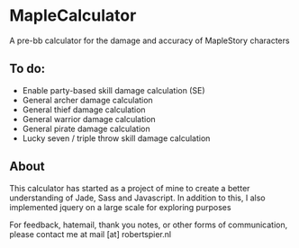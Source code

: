 # MapleCalculator
A pre-bb calculator for the damage and accuracy of MapleStory characters

## To do:

- Enable party-based skill damage calculation (SE)
- General archer damage calculation
- General thief damage calculation
- General warrior damage calculation
- General pirate damage calculation
- Lucky seven / triple throw skill damage calculation

## About

This calculator has started as a project of mine to create a better understanding of Jade, Sass and Javascript. In addition to this, I also implemented jquery on a large scale for exploring purposes

For feedback, hatemail, thank you notes, or other forms of communication, please contact me at mail [at] robertspier.nl

